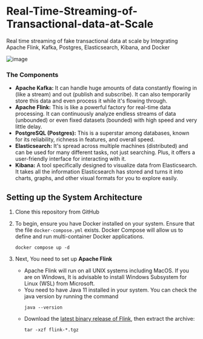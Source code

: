 # Real-Time-Streaming-of-Transactional-data-at-Scale
Real time streaming of fake transactional data at scale by Integrating Apache Flink, Kafka, Postgres, Elasticsearch, Kibana, and Docker

![image](https://github.com/Ndaruga/Real-Time-Streaming-of-Transactional-data-at-Scale/assets/68260816/23551617-fa28-4fa0-b497-c1db715e6eb0)


### The Components
* **Apache Kafka:** It can handle huge amounts of data constantly flowing in (like a stream) and out (publish and subscribe). It can also temporarily store this data and even process it while it's flowing through.
* **Apache Flink:** This is like a powerful factory for real-time data processing. It can continuously analyze endless streams of data (unbounded) or even fixed datasets (bounded) with high speed and very little delay.
* **PostgreSQL (Postgres):** This is a superstar among databases, known for its reliability, richness in features, and overall speed.
* **Elasticsearch:**  It's spread across multiple machines (distributed) and can be used for many different tasks, not just searching. Plus, it offers a user-friendly interface for interacting with it.
* **Kibana:** A tool specifically designed to visualize data from Elasticsearch. It takes all the information Elasticsearch has stored and turns it into charts, graphs, and other visual formats for you to explore easily.

## Setting up the System Architecture 
1. Clone this repository from GitHub
2. To begin, ensure you have Docker installed on your system. Ensure that the file `docker-compose.yml` exists. Docker Compose will allow us to define and run multi-container Docker applications. 

    ```
    docker compose up -d
    ```
3. Next, You need to set up **Apache Flink**
   *    Apache Flink will run on all UNIX systems including MacOS. If you are on Windows, It is advisable to install Windows Subsystem for Linux (WSL) from Microsoft.
   *    You need to have Java 11 installed in your system. You can check the java version by running the command
           ```
           java --version
           ```
   *    Download the [latest binary release of Flink](https://flink.apache.org/downloads.html), then extract the archive:
           ```
           tar -xzf flink-*.tgz
           ```
       
       
